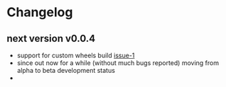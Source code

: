 
# Changelog

## next version v0.0.4

- support for custom wheels build [issue-1](https://github.com/kr-g/pyjsoncfg/issues/1)
- since out now for a while (without much bugs reported) moving from alpha
 to beta development status
-

